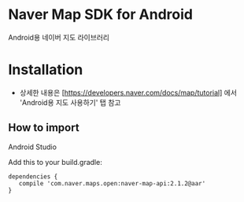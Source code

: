 # **Naver Map SDK for Android**

Android용 네이버 지도 라이브러리

Installation
==
- 상세한 내용은 [https://developers.naver.com/docs/map/tutorial] 에서 'Android용 지도 사용하기' 탭 참고

## How to import

Android Studio

Add this to your build.gradle:

```
dependencies {
   compile 'com.naver.maps.open:naver-map-api:2.1.2@aar'
}
```
